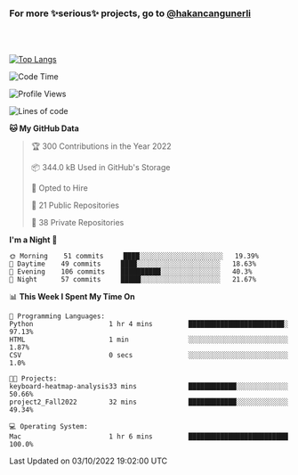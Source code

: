 ### For more ✨serious✨ projects, go to [@hakancangunerli](https://github.com/hakancangunerli)

<br>
<br>



[![Top Langs](https://github-readme-stats.vercel.app/api/top-langs/?username=63616e&layout=compact&hide=tex,html,shell,assembly,C&langs_count=6&exclude_repo=2015-csharp)](https://github.com/anuraghazra/github-readme-stats)


<!--START_SECTION:waka-->
![Code Time](http://img.shields.io/badge/Code%20Time-233%20hrs%2048%20mins-blue)

![Profile Views](http://img.shields.io/badge/Profile%20Views-0-blue)

![Lines of code](https://img.shields.io/badge/From%20Hello%20World%20I%27ve%20Written-251%20Thousand%20lines%20of%20code-blue)

**🐱 My GitHub Data** 

> 🏆 300 Contributions in the Year 2022
 > 
> 📦 344.0 kB Used in GitHub's Storage 
 > 
> 💼 Opted to Hire
 > 
> 📜 21 Public Repositories 
 > 
> 🔑 38 Private Repositories  
 > 
**I'm a Night 🦉** 

```text
🌞 Morning    51 commits     ████░░░░░░░░░░░░░░░░░░░░░   19.39% 
🌆 Daytime    49 commits     ████░░░░░░░░░░░░░░░░░░░░░   18.63% 
🌃 Evening    106 commits    ██████████░░░░░░░░░░░░░░░   40.3% 
🌙 Night      57 commits     █████░░░░░░░░░░░░░░░░░░░░   21.67%

```


📊 **This Week I Spent My Time On** 

```text
💬 Programming Languages: 
Python                   1 hr 4 mins         ████████████████████████░   97.13% 
HTML                     1 min               ░░░░░░░░░░░░░░░░░░░░░░░░░   1.87% 
CSV                      0 secs              ░░░░░░░░░░░░░░░░░░░░░░░░░   1.0%

🐱‍💻 Projects: 
keyboard-heatmap-analysis33 mins             ████████████░░░░░░░░░░░░░   50.66% 
project2_Fall2022        32 mins             ████████████░░░░░░░░░░░░░   49.34%

💻 Operating System: 
Mac                      1 hr 6 mins         █████████████████████████   100.0%

```


 Last Updated on 03/10/2022 19:02:00 UTC
<!--END_SECTION:waka-->


